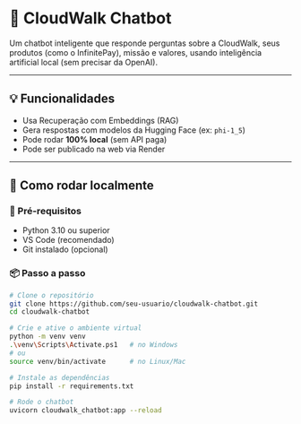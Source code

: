 # 🤖 CloudWalk Chatbot

Um chatbot inteligente que responde perguntas sobre a CloudWalk, seus produtos (como o InfinitePay), missão e valores, usando inteligência artificial local (sem precisar da OpenAI).

---

## 💡 Funcionalidades

- Usa Recuperação com Embeddings (RAG)
- Gera respostas com modelos da Hugging Face (ex: `phi-1_5`)
- Pode rodar **100% local** (sem API paga)
- Pode ser publicado na web via Render

---

## 🚀 Como rodar localmente

### 🧱 Pré-requisitos

- Python 3.10 ou superior
- VS Code (recomendado)
- Git instalado (opcional)

### 📦 Passo a passo

```bash
# Clone o repositório
git clone https://github.com/seu-usuario/cloudwalk-chatbot.git
cd cloudwalk-chatbot

# Crie e ative o ambiente virtual
python -m venv venv
.\venv\Scripts\Activate.ps1   # no Windows
# ou
source venv/bin/activate      # no Linux/Mac

# Instale as dependências
pip install -r requirements.txt

# Rode o chatbot
uvicorn cloudwalk_chatbot:app --reload

